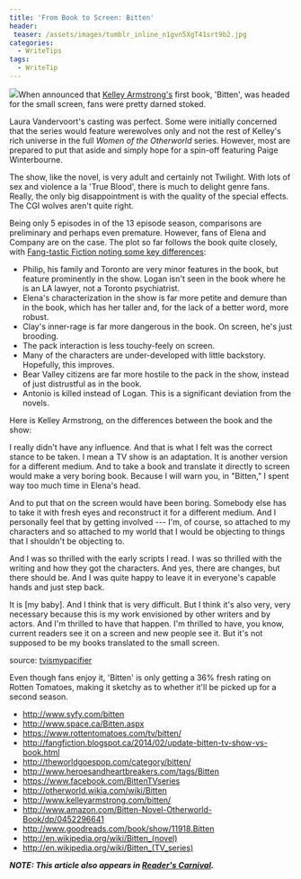 ```yaml
---
title: 'From Book to Screen: Bitten'
header:
 teaser: /assets/images/tumblr_inline_n1gvn5XgT41srt9b2.jpg
categories:
  - WriteTips
tags:
  - WriteTip
---
```

<img src="https://douglangille.github.io/assets/images/tumblr_inline_n1gvn5XgT41srt9b2.jpg">When announced that <a href="http://www.kelleyarmstrong.com/bitten/">Kelley Armstrong's</a> first book, 'Bitten', was headed for the small screen, fans were pretty darned stoked.

Laura Vandervoort's casting was perfect. Some were initially concerned that the series would feature werewolves only and not the rest of Kelley's rich universe in the full *Women of the Otherworld* series. However, most are prepared to put that aside and simply hope for a spin-off featuring Paige Winterbourne.

The show, like the novel, is very adult and certainly not Twilight. With lots of sex and violence a la 'True Blood', there is much to delight genre fans. Really, the only big disappointment is with the quality of the special effects. The CGI wolves aren't quite right.

Being only 5 episodes in of the 13 episode season, comparisons are preliminary and perhaps even premature. However, fans of Elena and Company are on the case. The plot so far follows the book quite closely, with <a href="http://fangfiction.blogspot.ca/2014/02/update-bitten-tv-show-vs-book.html">Fang-tastic Fiction noting some key differences</a>:

<ul>
  <li>Philip, his family and Toronto are very minor features in the book, but feature prominently in the show. Logan isn't seen in the book where he is an LA lawyer, not a Toronto psychiatrist.</li>
  <li>Elena's characterization in the show is far more petite and demure than in the book, which has her taller and, for the lack of a better word, more robust.</li>
  <li>Clay's inner-rage is far more dangerous in the book. On screen, he's just brooding.</li>
  <li>The pack interaction is less touchy-feely on screen.</li>
  <li>Many of the characters are under-developed with little backstory. Hopefully, this improves.</li>
  <li>Bear Valley citizens are far more hostile to the pack in the show, instead of just distrustful as in the book.</li>
  <li>Antonio is killed instead of Logan. This is a significant deviation from the novels.</li>
</ul>

Here is Kelley Armstrong, on the differences between the book and the show:

> 
  I really didn't have any influence. And that is what I felt was the correct stance to be taken. I mean a TV show is an adaptation. It is another version for a different medium. And to take a book and translate it directly to screen would make a very boring book. Because I will warn you, in "Bitten," I spent way too much time in Elena's head.


> 
  And to put that on the screen would have been boring. Somebody else has to take it with fresh eyes and reconstruct it for a different medium. And I personally feel that by getting involved --- I'm, of course, so attached to my characters and so attached to my world that I would be objecting to things that I shouldn't be objecting to.


> 
  And I was so thrilled with the early scripts I read. I was so thrilled with the writing and how they got the characters. And yes, there are changes, but there should be. And I was quite happy to leave it in everyone's capable hands and just step back.


> 
  It is [my baby]. And I think that is very difficult. But I think it's also very, very necessary because this is my work envisioned by other writers and by actors. And I'm thrilled to have that happen. I'm thrilled to have, you know, current readers see it on a screen and new people see it. But it's not supposed to be my books translated to the small screen.


> 
  <p class="attribution">
  source: <a href="http://www.tvismypacifier.com/?p=31799">tvismypacifier</a>



Even though fans enjoy it, 'Bitten' is only getting a 36% fresh rating on Rotten Tomatoes, making it sketchy as to whether it'll be picked up for a second season.

<ul>
  <li><a href="http://www.syfy.com/bitten">http://www.syfy.com/bitten</a></li>
  <li><a href="http://www.space.ca/Bitten.aspx">http://www.space.ca/Bitten.aspx</a></li>
  <li><a href="https://www.rottentomatoes.com/tv/bitten/">https://www.rottentomatoes.com/tv/bitten/</a></li>
  <li><a href="http://fangfiction.blogspot.ca/2014/02/update-bitten-tv-show-vs-book.html">http://fangfiction.blogspot.ca/2014/02/update-bitten-tv-show-vs-book.html</a></li>
  <li><a href="http://theworldgoespop.com/category/bitten/">http://theworldgoespop.com/category/bitten/</a></li>
  <li><a href="http://www.heroesandheartbreakers.com/tags/Bitten">http://www.heroesandheartbreakers.com/tags/Bitten</a></li>
  <li><a href="https://www.facebook.com/BittenTVseries">https://www.facebook.com/BittenTVseries</a></li>
  <li><a href="http://otherworld.wikia.com/wiki/Bitten">http://otherworld.wikia.com/wiki/Bitten</a></li>
  <li><a href="http://www.kelleyarmstrong.com/bitten/">http://www.kelleyarmstrong.com/bitten/</a></li>
  <li><a href="http://www.amazon.com/Bitten-Novel-Otherworld-Book/dp/0452296641">http://www.amazon.com/Bitten-Novel-Otherworld-Book/dp/0452296641</a></li>
  <li><a href="http://www.goodreads.com/book/show/11918.Bitten">http://www.goodreads.com/book/show/11918.Bitten</a></li>
  <li><a href="http://en.wikipedia.org/wiki/Bitten_">http://en.wikipedia.org/wiki/Bitten_</a><a href="http://en.wikipedia.org/wiki/Bitten_(novel)">(novel)</a></li>
  <li><a href="http://en.wikipedia.org/wiki/Bitten_">http://en.wikipedia.org/wiki/Bitten_</a><a href="http://en.wikipedia.org/wiki/Bitten_(TV_series)">(TV_series)</a></li>
</ul>

***NOTE: This article also appears in <a href="http://alongstoryshort.net/from-book-to-screen-bitten/">Reader's Carnival</a>.***